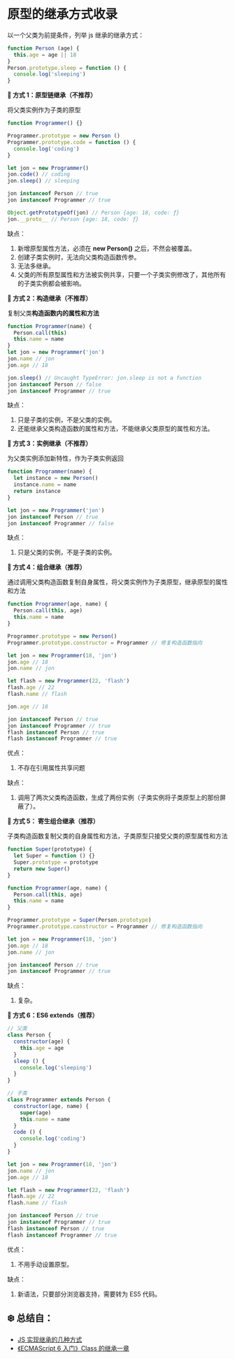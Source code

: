 # 原型的继承方式收录

以一个父类为前提条件，列举 js 继承的继承方式：

```JavaScript
function Person (age) {
  this.age = age || 18
}
Person.prototype.sleep = function () {
  console.log('sleeping')
}
```

**🍖 方式 1：原型链继承（不推荐）**

将父类实例作为子类的原型

```JavaScript
function Programmer() {}

Programmer.prototype = new Person ()
Programmer.prototype.code = function () {
  console.log('coding')
}

let jon = new Programmer()
jon.code() // coding
jon.sleep() // sleeping

jon instanceof Person // true
jon instanceof Programmer // true

Object.getPrototypeOf(jon) // Person {age: 18, code: ƒ}
jon.__proto__ // Person {age: 18, code: ƒ}
```

缺点：

1. 新增原型属性方法，必须在 **new Person()** 之后，不然会被覆盖。
2. 创建子类实例时，无法向父类构造函数传参。
3. 无法多继承。
4. 父类的所有原型属性和方法被实例共享，只要一个子类实例修改了，其他所有的子类实例都会被影响。

**🌭 方式 2：构造继承（不推荐）**

复制父类**构造函数内的属性和方法**

```JavaScript
function Programmer(name) {
  Person.call(this)
  this.name = name
}
let jon = new Programmer('jon')
jon.name // jon
jon.age // 18

jon.sleep() // Uncaught TypeError: jon.sleep is not a function
jon instanceof Person // false
jon instanceof Programmer // true
```

缺点：

1. 只是子类的实例，不是父类的实例。
2. 还能继承父类构造函数的属性和方法，不能继承父类原型的属性和方法。

**🍗 方式 3：实例继承（不推荐）**

为父类实例添加新特性，作为子类实例返回

```JavaScript
function Programmer(name) {
  let instance = new Person()
  instance.name = name
  return instance
}

let jon = new Programmer('jon')
jon instanceof Person // true
jon instanceof Programmer // false
```

缺点：

1. 只是父类的实例，不是子类的实例。

**🍤 方式 4：组合继承（推荐）**

通过调用父类构造函数复制自身属性，将父类实例作为子类原型，继承原型的属性和方法

```JavaScript
function Programmer(age, name) {
  Person.call(this, age)
  this.name = name
}

Programmer.prototype = new Person()
Programmer.prototype.constructor = Programmer // 修复构造函数指向

let jon = new Programmer(18, 'jon')
jon.age // 18
jon.name // jon

let flash = new Programmer(22, 'flash')
flash.age // 22
flash.name // flash

jon.age // 18

jon instanceof Person // true
jon instanceof Programmer // true
flash instanceof Person // true
flash instanceof Programmer // true
```

优点：

1. 不存在引用属性共享问题

缺点：

1. 调用了两次父类构造函数，生成了两份实例（子类实例将子类原型上的那份屏蔽了）。

**🍳 方式 5： 寄生组合继承（推荐）**

子类构造函数复制父类的自身属性和方法，子类原型只接受父类的原型属性和方法

```JavaScript
function Super(prototype) {
  let Super = function () {}
  Super.prototype = prototype
  return new Super()
}

function Programmer(age, name) {
  Person.call(this, age)
  this.name = name
}

Programmer.prototype = Super(Person.prototype)
Programmer.prototype.constructor = Programmer // 修复构造函数指向

let jon = new Programmer(18, 'jon')
jon.age // 18
jon.name // jon

jon instanceof Person // true
jon instanceof Programmer // true
```

缺点：

1. 复杂。

**🍜 方式 6：ES6 extends（推荐）**

```JavaScript
// 父类
class Person {
  constructor(age) {
    this.age = age
  }
  sleep () {
    console.log('sleeping')
  }
}

// 子类
class Programmer extends Person {
  constructor(age, name) {
    super(age)
    this.name = name
  }
  code () {
    console.log('coding')
  }
}

let jon = new Programmer(18, 'jon')
jon.name // jon
jon.age // 18

let flash = new Programmer(22, 'flash')
flash.age // 22
flash.name // flash

jon instanceof Person // true
jon instanceof Programmer // true
flash instanceof Person // true
flash instanceof Programmer // true
```

优点：

1. 不用手动设置原型。

缺点：

1. 新语法，只要部分浏览器支持，需要转为 ES5 代码。

## ❄️ 总结自：

- [JS 实现继承的几种方式](http://www.cnblogs.com/humin/p/4556820.html)
- [《ECMAScript 6 入门》Class 的继承一章](http://es6.ruanyifeng.com/#docs/class-extends)
